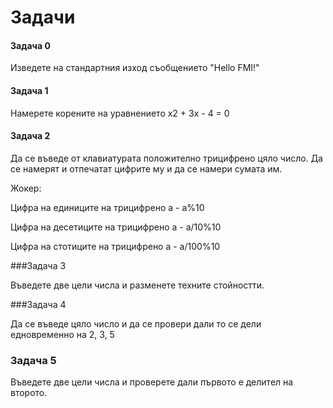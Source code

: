 # Задачи

#### Задача 0

Изведете на стандартния изход съобщението "Hello FMI!"

#### Задача 1 

Намерете корените на уравнението x2 + 3x - 4 = 0

#### Задача 2

Да се въведе от клавиатурата положително трицифрено цяло число. Да се намерят и отпечатат цифрите му и да се намери сумата им.



Жокер:

Цифра на единиците на трицифрено а - а%10

Цифра на десетиците на трицифрено а - а/10%10

Цифра на стотиците на трицифрено а - а/100%10



###Задача 3  

Въведете две цели числа и разменете техните стойностти.

###Задача 4

Да се въведе цяло число и да се провери дали то се дели едновременно на 2, 3, 5

### Задача 5

Въведете две цели числа и проверете дали първото е делител на
второто.